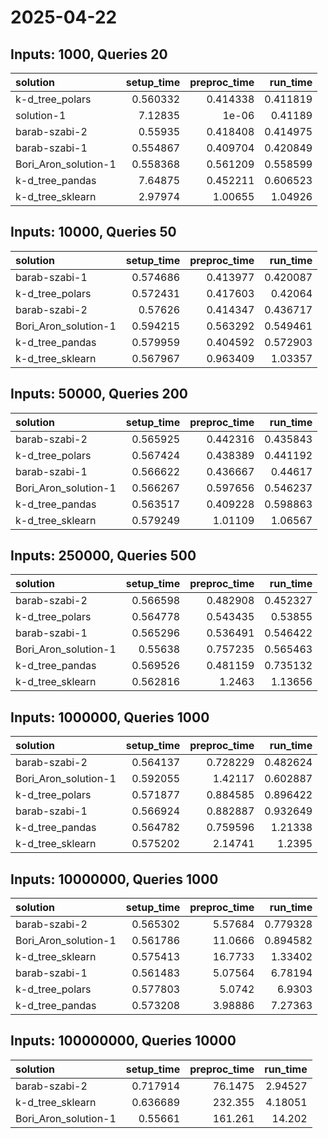 # 2025-04-22

## Inputs: 1000, Queries 20

| solution             |   setup_time |   preproc_time |   run_time |
|:---------------------|-------------:|---------------:|-----------:|
| k-d_tree_polars      |     0.560332 |       0.414338 |   0.411819 |
| solution-1           |     7.12835  |       1e-06    |   0.41189  |
| barab-szabi-2        |     0.55935  |       0.418408 |   0.414975 |
| barab-szabi-1        |     0.554867 |       0.409704 |   0.420849 |
| Bori_Aron_solution-1 |     0.558368 |       0.561209 |   0.558599 |
| k-d_tree_pandas      |     7.64875  |       0.452211 |   0.606523 |
| k-d_tree_sklearn     |     2.97974  |       1.00655  |   1.04926  |

## Inputs: 10000, Queries 50

| solution             |   setup_time |   preproc_time |   run_time |
|:---------------------|-------------:|---------------:|-----------:|
| barab-szabi-1        |     0.574686 |       0.413977 |   0.420087 |
| k-d_tree_polars      |     0.572431 |       0.417603 |   0.42064  |
| barab-szabi-2        |     0.57626  |       0.414347 |   0.436717 |
| Bori_Aron_solution-1 |     0.594215 |       0.563292 |   0.549461 |
| k-d_tree_pandas      |     0.579959 |       0.404592 |   0.572903 |
| k-d_tree_sklearn     |     0.567967 |       0.963409 |   1.03357  |

## Inputs: 50000, Queries 200

| solution             |   setup_time |   preproc_time |   run_time |
|:---------------------|-------------:|---------------:|-----------:|
| barab-szabi-2        |     0.565925 |       0.442316 |   0.435843 |
| k-d_tree_polars      |     0.567424 |       0.438389 |   0.441192 |
| barab-szabi-1        |     0.566622 |       0.436667 |   0.44617  |
| Bori_Aron_solution-1 |     0.566267 |       0.597656 |   0.546237 |
| k-d_tree_pandas      |     0.563517 |       0.409228 |   0.598863 |
| k-d_tree_sklearn     |     0.579249 |       1.01109  |   1.06567  |

## Inputs: 250000, Queries 500

| solution             |   setup_time |   preproc_time |   run_time |
|:---------------------|-------------:|---------------:|-----------:|
| barab-szabi-2        |     0.566598 |       0.482908 |   0.452327 |
| k-d_tree_polars      |     0.564778 |       0.543435 |   0.53855  |
| barab-szabi-1        |     0.565296 |       0.536491 |   0.546422 |
| Bori_Aron_solution-1 |     0.55638  |       0.757235 |   0.565463 |
| k-d_tree_pandas      |     0.569526 |       0.481159 |   0.735132 |
| k-d_tree_sklearn     |     0.562816 |       1.2463   |   1.13656  |

## Inputs: 1000000, Queries 1000

| solution             |   setup_time |   preproc_time |   run_time |
|:---------------------|-------------:|---------------:|-----------:|
| barab-szabi-2        |     0.564137 |       0.728229 |   0.482624 |
| Bori_Aron_solution-1 |     0.592055 |       1.42117  |   0.602887 |
| k-d_tree_polars      |     0.571877 |       0.884585 |   0.896422 |
| barab-szabi-1        |     0.566924 |       0.882887 |   0.932649 |
| k-d_tree_pandas      |     0.564782 |       0.759596 |   1.21338  |
| k-d_tree_sklearn     |     0.575202 |       2.14741  |   1.2395   |

## Inputs: 10000000, Queries 1000

| solution             |   setup_time |   preproc_time |   run_time |
|:---------------------|-------------:|---------------:|-----------:|
| barab-szabi-2        |     0.565302 |        5.57684 |   0.779328 |
| Bori_Aron_solution-1 |     0.561786 |       11.0666  |   0.894582 |
| k-d_tree_sklearn     |     0.575413 |       16.7733  |   1.33402  |
| barab-szabi-1        |     0.561483 |        5.07564 |   6.78194  |
| k-d_tree_polars      |     0.577803 |        5.0742  |   6.9303   |
| k-d_tree_pandas      |     0.573208 |        3.98886 |   7.27363  |

## Inputs: 100000000, Queries 10000

| solution             |   setup_time |   preproc_time |   run_time |
|:---------------------|-------------:|---------------:|-----------:|
| barab-szabi-2        |     0.717914 |        76.1475 |    2.94527 |
| k-d_tree_sklearn     |     0.636689 |       232.355  |    4.18051 |
| Bori_Aron_solution-1 |     0.55661  |       161.261  |   14.202   |